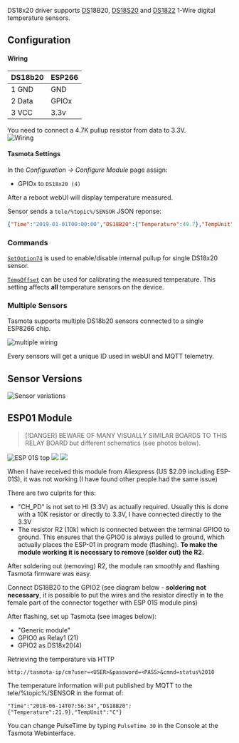 DS18x20 driver supports [DS](https://www.maximintegrated.com/en/DS18B20)18B20, [DS18S20](https://datasheets.maximintegrated.com/en/ds/DS18B20.pdf) and [DS1822](https://www.maximintegrated.com/en/DS1822) 1-Wire digital temperature sensors.

## Configuration
#### Wiring
| DS18b20   | ESP266 |
|---|---|
|1 GND   |GND   |
|2 Data  |GPIOx    |
|3 VCC   |3.3v   |

You need to connect a 4.7K pullup resistor from data to 3.3V.   
![Wiring](https://user-images.githubusercontent.com/5904370/68093499-5b310700-fe96-11e9-8d50-2be9982a59f2.png)

#### Tasmota Settings
In the _Configuration -> Configure Module_ page assign:
- GPIOx to `DS18x20 (4)`   

After a reboot webUI will display temperature measured.

Sensor sends a `tele/%topic%/SENSOR` JSON reponse:

```json
{"Time":"2019-01-01T00:00:00","DS18B20":{"Temperature":49.7},"TempUnit":"C"}
```
### Commands
[`SetOption74`](commands#setoption74) is used to enable/disable internal pullup for single DS18x20 sensor.

[`TempOffset`](commands#tempoffset) can be used for calibrating the measured temperature. This setting affects **all** temperature sensors on the device.

### Multiple Sensors
Tasmota supports multiple DS18b20 sensors connected to a single ESP8266 chip.

![multiple wiring](https://user-images.githubusercontent.com/5904370/68093672-4b1a2700-fe98-11e9-8c63-3a9b566546b5.png)

Every sensors will get a unique ID used in webUI and MQTT telemetry.
## Sensor Versions
![Sensor variations](https://user-images.githubusercontent.com/5904370/68093451-dba33800-fe95-11e9-95f5-33b7f2c234cd.png)

## ESP01 Module

> [!DANGER]
>BEWARE OF MANY VISUALLY SIMILAR BOARDS TO THIS RELAY BOARD but different schematics (see photos below).

![ESP 01S top](https://lh5.googleusercontent.com/kSDkBFfpdNcLwom779OjfglL2mC9J7knu0cCNJSYdxuNfqTdNpPBmZObb0-545w4vffLdsCm1UF6aCjYA28MxPcoCXH_wnt01mCyL5QJ)
![](https://lh5.googleusercontent.com/I9m2z-Gv8KAu97Vt6VHS3rhXoisia_dfUOvnJiHtPMEgODr_fhBRB9r11AcmVjdfD5MktheObivTyU853afK3sDQbcu3JOQqofmJezHM)
![](https://lh6.googleusercontent.com/3O1goVGD49mJnNyJXTVHirSN17dCTRPUmoQ4mr5UAiN3w6WV-DtlviwNK6aUAcEIVpwYyD0wV65z8yrAB26C37rE6IfvFEyjgU0RnH_i)

When I have received this module from Aliexpress (US $2.09 including ESP-01S), it was not working (I have found other people had the same issue)

There are two culprits for this:
* "CH_PD" is not set to HI (3.3V) as actually required. Usually this is done with a 10K resistor or directly to 3.3V, I have connected directly to the 3.3V
* The resistor R2 (10k) which is connected between the terminal GPIO0 to ground. This ensures that the GPIO0 is always pulled to ground, which actually places the ESP-01 in program mode (flashing). **To make the module working it is necessary to remove (solder out) the R2.**

After soldering out (removing) R2, the module ran smoothly and flashing Tasmota firmware was easy.

Connect DS18B20 to the GPIO2 (see diagram below - **soldering not necessary**, it is possible to put the wires and the resistor directly in to the female part of the connector together with ESP 01S module pins)

After flashing, set up Tasmota (see images below):
* "Generic module"
* GPIO0 as Relay1 (21)
* GPIO2 as DS18x20(4) 

Retrieving the temperature via HTTP 

`http://tasmota-ip/cm?user=<USER>&password=<PASS>&cmnd=status%2010`

The temperature information will put published by MQTT to the
tele/%topic%/SENSOR in the format of:

`"Time":"2018-06-14T07:56:34","DS18B20":{"Temperature":21.9},"TempUnit":"C"}`

You can change PulseTime by typing `PulseTime 30` in the Console at the Tasmota Webinterface.

